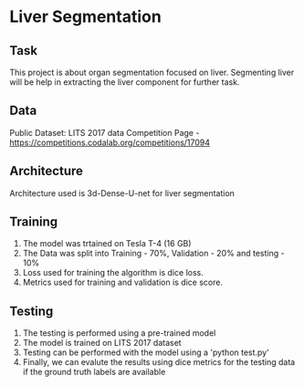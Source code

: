 # Liver Segmentation

## Task
This project is about organ segmentation focused on liver. 
Segmenting liver will be help in extracting the liver component for further task.

## Data
Public Dataset: LITS 2017 data
Competition Page - https://competitions.codalab.org/competitions/17094

## Architecture
Architecture used is 3d-Dense-U-net for liver segmentation

## Training
1. The model was trtained on Tesla T-4 (16 GB)
2. The Data was split into Training - 70%, Validation - 20% and testing - 10%
3. Loss used for training the algorithm is dice loss.
4. Metrics used for training and validation is dice score.


## Testing
1. The testing is performed using a pre-trained model
2. The model is trained on LITS 2017 dataset
3. Testing can be performed with the model using a 'python test.py'
4. Finally, we can evalute the results using dice metrics for the testing data if the ground truth labels are available

